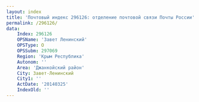```yaml
---
layout: index
title: 'Почтовый индекс 296126: отделение почтовой связи Почты России'
permalink: /296126/
data:
    Index: 296126
    OPSName: 'Завет Ленинский'
    OPSType: О
    OPSSubm: 297069
    Region: 'Крым Республика'
    Autonom: ''
    Area: 'Джанкойский район'
    City: Завет-Ленинский
    City1: ''
    ActDate: '20140325'
    IndexOld: ''
---
```

